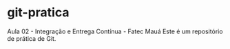 # git-pratica
Aula 02 - Integração e Entrega Contínua - Fatec Mauá
Este é um repositório de prática de Git.


